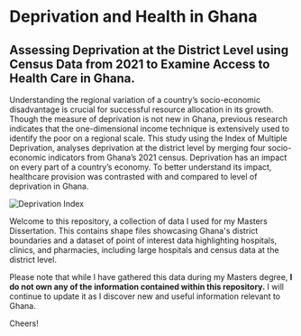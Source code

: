# Deprivation and Health in Ghana
## Assessing Deprivation at the District Level using Census Data from 2021 to Examine Access to Health Care in Ghana.

Understanding the regional variation of a country’s socio-economic disadvantage is crucial for 
successful resource allocation in its growth. Though the measure of deprivation is not new in 
Ghana, previous research indicates that the one-dimensional income technique is extensively 
used to identify the poor on a regional scale. This study using the Index of Multiple Deprivation, 
analyses deprivation at the district level by merging four socio-economic indicators from Ghana’s 
2021 census. Deprivation has an impact on every part of a country’s economy. To better 
understand its impact, healthcare provision was contrasted with and compared to level of 
deprivation in Ghana.

![Deprivation Index](https://user-images.githubusercontent.com/98338838/236351272-92a0335c-0b28-4d50-bfb4-90fb335f2f5e.jpg)

Welcome to this repository, a collection of data I used for my Masters Dissertation. This contains shape files showcasing Ghana's district boundaries and a dataset of point of interest data highlighting hospitals, clinics, and pharmacies, including large hospitals and census data at the district level. 

Please note that while I have gathered this data during my Masters degree, **I do not own any of the information contained within this repository.** 
I will continue to update it as I discover new and useful information relevant to Ghana. 

Cheers!
